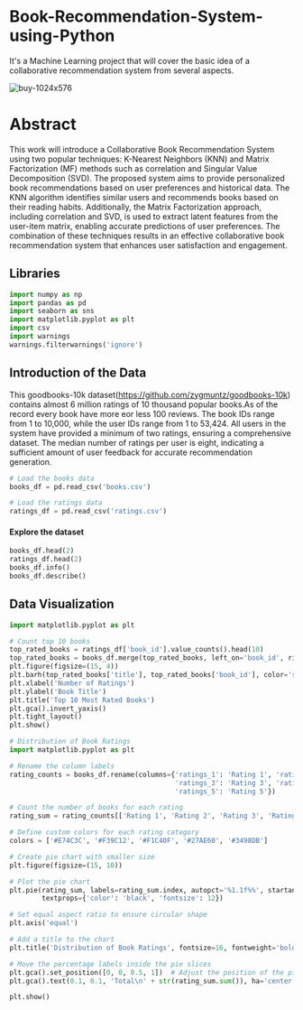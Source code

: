 # Book-Recommendation-System-using-Python
It's a Machine Learning project that will cover the basic idea of a collaborative recommendation system from several aspects. 

![buy-1024x576](https://github.com/mahmudaAfreen/Book-Recommendation-System-using-Python/assets/36468927/8baca444-687e-4b43-9aec-26154291073c)


# Abstract 
This work will introduce a Collaborative Book Recommendation System using two popular techniques: K-Nearest Neighbors (KNN) and Matrix Factorization (MF) methods such as correlation and Singular Value Decomposition (SVD). The proposed system aims to provide personalized book recommendations based on user preferences and historical data. The KNN algorithm identifies similar users and recommends books based on their reading habits. Additionally, the Matrix Factorization approach, including correlation and SVD, is used to extract latent features from the user-item matrix, enabling accurate predictions of user preferences. The combination of these techniques results in an effective collaborative book recommendation system that enhances user satisfaction and engagement.

## Libraries 
``` python
import numpy as np 
import pandas as pd 
import seaborn as sns
import matplotlib.pyplot as plt
import csv
import warnings
warnings.filterwarnings('ignore')
```

## Introduction of the Data
This goodbooks-10k dataset(https://github.com/zygmuntz/goodbooks-10k) contains almost 6 million ratings of 10 thousand popular books.As of the record every book have more eor less 100 reviews. The book IDs range from 1 to 10,000, while the user IDs range from 1 to 53,424. All users in the system have provided a minimum of two ratings, ensuring a comprehensive dataset. The median number of ratings per user is eight, indicating a sufficient amount of user feedback for accurate recommendation generation. 

```python
# Load the books data
books_df = pd.read_csv('books.csv')

# Load the ratings data
ratings_df = pd.read_csv('ratings.csv')
```
#### Explore the dataset

```python
books_df.head(2)
ratings_df.head(2)
books_df.info()
books_df.describe()
```
## Data Visualization
```python
import matplotlib.pyplot as plt

# Count top 10 books
top_rated_books = ratings_df['book_id'].value_counts().head(10)
top_rated_books = books_df.merge(top_rated_books, left_on='book_id', right_index=True)
plt.figure(figsize=(15, 4))
plt.barh(top_rated_books['title'], top_rated_books['book_id'], color='skyblue')
plt.xlabel('Number of Ratings')
plt.ylabel('Book Title')
plt.title('Top 10 Most Rated Books')
plt.gca().invert_yaxis()
plt.tight_layout()
plt.show()

# Distribution of Book Ratings
import matplotlib.pyplot as plt

# Rename the column labels
rating_counts = books_df.rename(columns={'ratings_1': 'Rating 1', 'ratings_2': 'Rating 2',
                                         'ratings_3': 'Rating 3', 'ratings_4': 'Rating 4',
                                         'ratings_5': 'Rating 5'})

# Count the number of books for each rating
rating_sum = rating_counts[['Rating 1', 'Rating 2', 'Rating 3', 'Rating 4', 'Rating 5']].sum()

# Define custom colors for each rating category
colors = ['#E74C3C', '#F39C12', '#F1C40F', '#27AE60', '#3498DB']

# Create pie chart with smaller size
plt.figure(figsize=(15, 10))

# Plot the pie chart
plt.pie(rating_sum, labels=rating_sum.index, autopct='%1.1f%%', startangle=90, colors=colors,
        textprops={'color': 'black', 'fontsize': 12})

# Set equal aspect ratio to ensure circular shape
plt.axis('equal')

# Add a title to the chart
plt.title('Distribution of Book Ratings', fontsize=16, fontweight='bold')

# Move the percentage labels inside the pie slices
plt.gca().set_position([0, 0, 0.5, 1])  # Adjust the position of the pie chart
plt.gca().text(0.1, 0.1, 'Total\n' + str(rating_sum.sum()), ha='center', va='center', fontsize=14, fontweight='bold')

plt.show()
```
